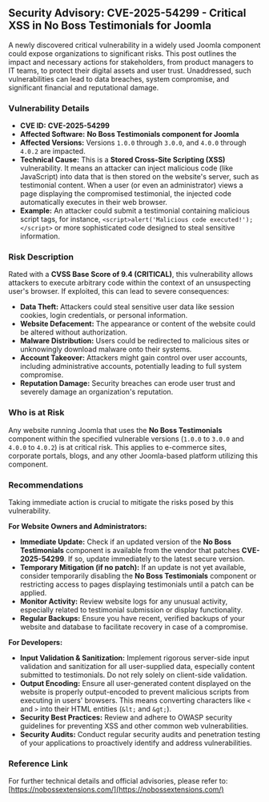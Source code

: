 ## Security Advisory: **CVE-2025-54299** - Critical XSS in **No Boss Testimonials** for Joomla

A newly discovered critical vulnerability in a widely used Joomla component could expose organizations to significant risks. This post outlines the impact and necessary actions for stakeholders, from product managers to IT teams, to protect their digital assets and user trust. Unaddressed, such vulnerabilities can lead to data breaches, system compromise, and significant financial and reputational damage.

### Vulnerability Details

*   **CVE ID:** **CVE-2025-54299**
*   **Affected Software:** **No Boss Testimonials component for Joomla**
*   **Affected Versions:** Versions `1.0.0` through `3.0.0`, and `4.0.0` through `4.0.2` are impacted.
*   **Technical Cause:** This is a **Stored Cross-Site Scripting (XSS)** vulnerability. It means an attacker can inject malicious code (like JavaScript) into data that is then stored on the website's server, such as testimonial content. When a user (or even an administrator) views a page displaying the compromised testimonial, the injected code automatically executes in their web browser.
*   **Example:** An attacker could submit a testimonial containing malicious script tags, for instance, `<script>alert('Malicious code executed!');</script>` or more sophisticated code designed to steal sensitive information.

### Risk Description

Rated with a **CVSS Base Score of 9.4 (CRITICAL)**, this vulnerability allows attackers to execute arbitrary code within the context of an unsuspecting user's browser. If exploited, this can lead to severe consequences:

*   **Data Theft:** Attackers could steal sensitive user data like session cookies, login credentials, or personal information.
*   **Website Defacement:** The appearance or content of the website could be altered without authorization.
*   **Malware Distribution:** Users could be redirected to malicious sites or unknowingly download malware onto their systems.
*   **Account Takeover:** Attackers might gain control over user accounts, including administrative accounts, potentially leading to full system compromise.
*   **Reputation Damage:** Security breaches can erode user trust and severely damage an organization's reputation.

### Who is at Risk

Any website running Joomla that uses the **No Boss Testimonials** component within the specified vulnerable versions (`1.0.0` to `3.0.0` and `4.0.0` to `4.0.2`) is at critical risk. This applies to e-commerce sites, corporate portals, blogs, and any other Joomla-based platform utilizing this component.

### Recommendations

Taking immediate action is crucial to mitigate the risks posed by this vulnerability.

**For Website Owners and Administrators:**

*   **Immediate Update:** Check if an updated version of the **No Boss Testimonials** component is available from the vendor that patches **CVE-2025-54299**. If so, update immediately to the latest secure version.
*   **Temporary Mitigation (if no patch):** If an update is not yet available, consider temporarily disabling the **No Boss Testimonials** component or restricting access to pages displaying testimonials until a patch can be applied.
*   **Monitor Activity:** Review website logs for any unusual activity, especially related to testimonial submission or display functionality.
*   **Regular Backups:** Ensure you have recent, verified backups of your website and database to facilitate recovery in case of a compromise.

**For Developers:**

*   **Input Validation & Sanitization:** Implement rigorous server-side input validation and sanitization for all user-supplied data, especially content submitted to testimonials. Do not rely solely on client-side validation.
*   **Output Encoding:** Ensure all user-generated content displayed on the website is properly output-encoded to prevent malicious scripts from executing in users' browsers. This means converting characters like `<` and `>` into their HTML entities (`&lt;` and `&gt;`).
*   **Security Best Practices:** Review and adhere to OWASP security guidelines for preventing XSS and other common web vulnerabilities.
*   **Security Audits:** Conduct regular security audits and penetration testing of your applications to proactively identify and address vulnerabilities.

### Reference Link

For further technical details and official advisories, please refer to:
[https://nobossextensions.com/](https://nobossextensions.com/)